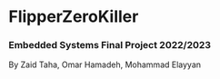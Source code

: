 ﻿# FlipperZeroKiller

### Embedded Systems Final Project 2022/2023
By Zaid Taha, Omar Hamadeh, Mohammad Elayyan



